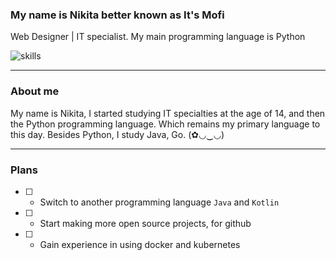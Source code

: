### My name is Nikita better known as It's Mofi
Web Designer | IT specialist. My main programming language is Python

![skills](https://skillicons.dev/icons?i=python,java,go,postgres,linux,git)

---
### About me
My name is Nikita,  I started studying IT specialties at the age of 14, and then the Python programming language. Which remains my primary language to this day. Besides Python, I study Java, Go. (✿◡‿◡)

---
### Plans
- [ ] - Switch to another programming language `Java` and `Kotlin`
- [ ] - Start making more open source projects, for github
- [ ] - Gain experience in using docker and kubernetes
